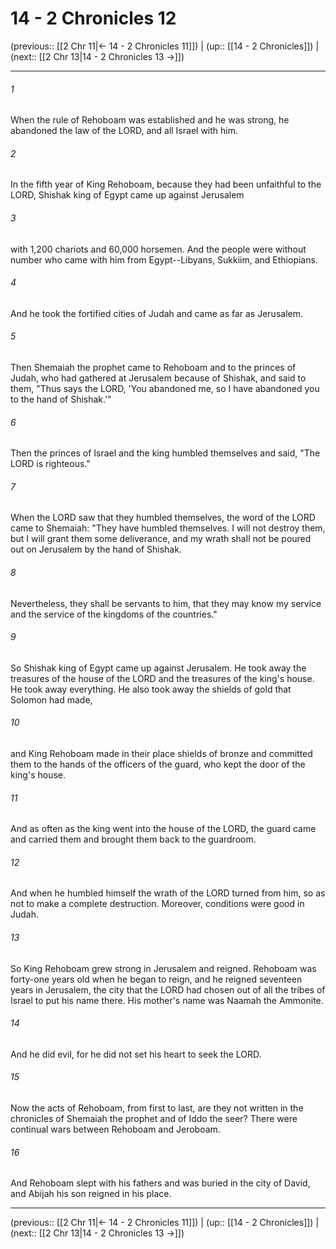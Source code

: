 # 14 - 2 Chronicles 12

(previous:: [[2 Chr 11|← 14 - 2 Chronicles 11]]) | (up:: [[14 - 2 Chronicles]]) | (next:: [[2 Chr 13|14 - 2 Chronicles 13 →]])

***


###### 1 
When the rule of Rehoboam was established and he was strong, he abandoned the law of the LORD, and all Israel with him. 

###### 2 
In the fifth year of King Rehoboam, because they had been unfaithful to the LORD, Shishak king of Egypt came up against Jerusalem 

###### 3 
with 1,200 chariots and 60,000 horsemen. And the people were without number who came with him from Egypt--Libyans, Sukkiim, and Ethiopians. 

###### 4 
And he took the fortified cities of Judah and came as far as Jerusalem. 

###### 5 
Then Shemaiah the prophet came to Rehoboam and to the princes of Judah, who had gathered at Jerusalem because of Shishak, and said to them, "Thus says the LORD, 'You abandoned me, so I have abandoned you to the hand of Shishak.'" 

###### 6 
Then the princes of Israel and the king humbled themselves and said, "The LORD is righteous." 

###### 7 
When the LORD saw that they humbled themselves, the word of the LORD came to Shemaiah: "They have humbled themselves. I will not destroy them, but I will grant them some deliverance, and my wrath shall not be poured out on Jerusalem by the hand of Shishak. 

###### 8 
Nevertheless, they shall be servants to him, that they may know my service and the service of the kingdoms of the countries." 

###### 9 
So Shishak king of Egypt came up against Jerusalem. He took away the treasures of the house of the LORD and the treasures of the king's house. He took away everything. He also took away the shields of gold that Solomon had made, 

###### 10 
and King Rehoboam made in their place shields of bronze and committed them to the hands of the officers of the guard, who kept the door of the king's house. 

###### 11 
And as often as the king went into the house of the LORD, the guard came and carried them and brought them back to the guardroom. 

###### 12 
And when he humbled himself the wrath of the LORD turned from him, so as not to make a complete destruction. Moreover, conditions were good in Judah. 

###### 13 
So King Rehoboam grew strong in Jerusalem and reigned. Rehoboam was forty-one years old when he began to reign, and he reigned seventeen years in Jerusalem, the city that the LORD had chosen out of all the tribes of Israel to put his name there. His mother's name was Naamah the Ammonite. 

###### 14 
And he did evil, for he did not set his heart to seek the LORD. 

###### 15 
Now the acts of Rehoboam, from first to last, are they not written in the chronicles of Shemaiah the prophet and of Iddo the seer? There were continual wars between Rehoboam and Jeroboam. 

###### 16 
And Rehoboam slept with his fathers and was buried in the city of David, and Abijah his son reigned in his place.

***

(previous:: [[2 Chr 11|← 14 - 2 Chronicles 11]]) | (up:: [[14 - 2 Chronicles]]) | (next:: [[2 Chr 13|14 - 2 Chronicles 13 →]])

